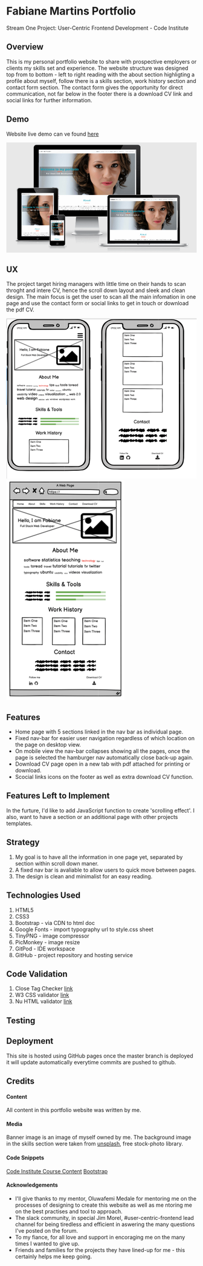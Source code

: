 
# Fabiane Martins Portfolio

Stream One Project: User-Centric Frontend Development - Code Institute 

## Overview

This is my personal portfolio website to share with prospective employers or clients my skills set and experience. The website structure was designed top from to bottom - left to right reading with the about section highligting a profile about myself, follow there is a skills section, work history section and contact form section.
The contact form gives the opportunity for direct communication, not far below in the footer there is a download CV link and social links for further information.

## Demo 

Website live demo can ve found [here](https://fabiane-martins.github.io/personal-portfolio/)

![Desktop Demo](assets/docs/web-demo.png)

## UX
The project target hiring managers with little time on their hands to scan throght and intere CV, hence the scroll down layout and sleek and clean design. The main focus is get the user to scan all the main infomation in one page and use the contact form or social links to get in touch or download the pdf CV.

![Mobile Framework](assets/docs/mobile-framework.png)
![Desktop Framewor](assets/docs/desktop-framework.png)

## Features

- Home page with 5 sections linked in the nav bar as individual page.
- Fixed nav-bar for easier user navigation regardless of which location on the page on desktop view.
- On mobile view the nav-bar collapses showing all the pages, once the page is selected the hamburger nav automatically close back-up again.
- Download CV page open in a new tab with pdf attached for printing or download.
- Scocial links icons on the footer as well as extra download CV function.

## Features Left to Implement

In the furture, I'd like to add JavaScript function to create 'scrolling effect'. I also, want to have a section or an additional page with other projects templates.

## Strategy

1. My goal is to have all the information in one page yet, separated by section within scroll down maner.
2. A fixed nav bar is avaliable to allow users to quick move between pages.
3. The design is clean and minimalist for an easy reading.

## Technologies Used

1. HTML5
2. CSS3
3. Bootstrap - via CDN to html doc
4. Google Fonts - import typography url to style.css sheet
5. TinyPNG - image compressor
6. PicMonkey - image resize
7. GitPod - IDE workspace
8. GitHub - project repository and hosting service

## Code Validation

1. Close Tag Checker [link](https://www.aliciaramirez.com/closing-tags-checker/)
2. W3 CSS validator [link](https://jigsaw.w3.org/css-validator/)
3. Nu HTML validator [link](https://validator.w3.org/nu/#textarea)

## Testing

## Deployment

This site is hosted using GitHub pages once the master branch is deployed it will update automatically everytime commits are pushed to github. 

## Credits

#### Content

All content in this portfolio website was written by me.

#### Media

Banner image is an image of myself owned by me. The background image in the skills section were taken from [unsplash](https://unsplash.com/images/stock), free stock-photo library. 

#### Code Snippets

[Code Institute Course Content](https://courses.codeinstitute.net/)
[Bootstrap](https://getbootstrap.com/)

#### Acknowledgements

- I'll give thanks to my mentor, Oluwafemi Medale for mentoring me on the processes of designing to create this website as well as me ntoring me on the best practises and tool to approach.
- The slack community, in special Jim Morel, #user-centric-frontend lead channel for being tiredless and efficient in aswering the many questions I've posted on the forum. 
- To my fiance, for all love and support in encoraging me on the many times I wanted to give up. 
- Friends and families for the projects they have lined-up for me - this certainly helps me keep going.